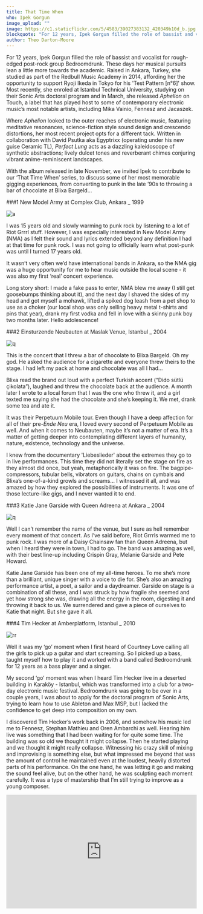 ```yaml
---
title: That Time When
who: Ipek Gorgun
image_upload: ""
image: https://c1.staticflickr.com/5/4583/39027383132_420349b10d_b.jpg
blockquote: "For 12 years, Ipek Gorgun filled the role of bassist and vocalist for rough-edged post-rock group Bedroomdrunk. These days her musical pursuits lean a little more towards the academic. Raised in Ankara, Turkey, she studied as part of the Redbull Music Academy in 2014, affording her the opportunity to support Ryoji Ikeda in Tokyo for his 'Test Pattern [n°6]' show. Most recently, she enroled at Istanbul Technical University, studying on their Sonic Arts doctoral program. In March, she released _Aphelion_ on Touch, a label that has played host to some of contemporary electronic music’s most notable artists, including Mika Vainio, Fennesz and Jacaszek."
author: Theo Darton-Moore
---
```

For 12 years, Ipek Gorgun filled the role of bassist and vocalist for rough-edged post-rock group Bedroomdrunk. These days her musical pursuits lean a little more towards the academic. Raised in Ankara, Turkey, she studied as part of the Redbull Music Academy in 2014, affording her the opportunity to support Ryoji Ikeda in Tokyo for his 'Test Pattern [n°6]' show. Most recently, she enroled at Istanbul Technical University, studying on their Sonic Arts doctoral program and in March, she released _Aphelion_ on Touch, a label that has played host to some of contemporary electronic music’s most notable artists, including Mika Vainio, Fennesz and Jacaszek. 

Where _Aphelion_ looked to the outer reaches of electronic music, featuring meditative resonances, science-fiction style sound design and crescendo distortions, her most recent project opts for a different tack. Written in collaboration with David Psutka aka Egyptrixx (operating under his new guise Ceramic TL), _Perfect Lung_ acts as a dazzling kaleidoscope of synthetic abstractions; lively dulcet tones and reverberant chimes conjuring vibrant anime-reminiscent landscapes. 

With the album released in late November, we invited Ipek to contribute to our ‘That Time When’ series, to discuss some of her most memorable gigging experiences, from converting to punk in the late ’90s to throwing a bar of chocolate at Blixa Bargeld…

###1 New Model Army at Complex  Club,  Ankara _ 1999

![a](https://c1.staticflickr.com/5/4725/38324473134_2a79385df6_b.jpg)

I was 15 years old and slowly warming to punk rock by listening to a lot of Riot Grrrl stuff. However, I was especially interested in New Model Army (NMA) as I felt their sound and lyrics extended beyond any definition I had at that time for punk rock. I was not going to officially learn what post-punk was until I turned 17 years old.

It wasn’t very often we’d have international bands in Ankara, so the NMA gig was a huge opportunity for me to hear music outside the local scene - it was also my first ‘real’ concert experience.

Long story short: I made a fake pass to enter, NMA blew me away (I still get goosebumps thinking about it), and the next day I shaved the sides of my head and got myself a mohawk, lifted a spiked dog leash from a pet shop to use as a choker (our local shop was only selling heavy metal t-shirts and pins that year), drank my first vodka and fell in love with a skinny punk boy two months later. Hello adolescence!

###2 Einsturzende Neubauten at Maslak  Venue, Istanbul _ 2004

![q](https://c1.staticflickr.com/5/4556/24175074697_4f3307760b_b.jpg)

This is the concert that I threw a bar of chocolate to Blixa Bargeld. Oh my god. He asked the audience for a cigarette and everyone threw theirs to the stage. I had left my pack at home and chocolate was all I had…

Blixa read the brand out loud with a perfect Turkish accent (“Dido sütlü çikolata”), laughed and threw the chocolate back at the audience. A month later I wrote to a local forum that I was the one who threw it, and a girl texted me saying she had the chocolate and she’s keeping it. We met, drank some tea and ate it.

It was their Perpetuum Mobile tour. Even though I have a deep affection for all of their pre-_Ende Neu_ era, I loved every second of Perpetuum Mobile as well. And when it comes to Neubauten, maybe it’s not a matter of era. It’s a matter of getting deeper into contemplating different layers of humanity, nature, existence, technology and the universe. 

I knew from the documentary 'Liebeslieder' about the extremes they go to in live performances. This time they did not literally set the stage on fire as they almost did once, but yeah, metaphorically it was on fire. The bagpipe-compressors, tubular bells, vibrators on guitars, chains on cymbals and Blixa’s one-of-a-kind growls and screams… I witnessed it all, and was amazed by how they explored the possibilities of instruments. It was one of those lecture-like gigs, and I never wanted it to end.

###3 Katie Jane Garside with Queen Adreena at Ankara _ 2004

![q](https://c1.staticflickr.com/5/4635/38324473024_88e5d85206_b.jpg)

Well I can’t remember the name of the venue, but I sure as hell remember every moment of that concert. As I’ve said before, Riot Grrrls warmed me to punk rock. I was more of a Daisy Chainsaw fan than Queen Adreena, but when I heard they were in town, I had to go. The band was amazing as well, with their best line-up including Crispin Gray, Melanie Garside and Pete Howard.

Katie Jane Garside has been one of my all-time heroes. To me she’s more than a brilliant, unique singer with a voice to die for. She’s also an amazing performance artist, a poet, a sailor and a daydreamer. Garside on stage is a combination of all these, and I was struck by how fragile she seemed and yet how strong she was, drawing all the energy in the room, digesting it and throwing it back to us. We surrendered and gave a piece of ourselves to Katie that night. But she gave it all.

###4 Tim Hecker at Amberplatform, Istanbul _ 2010

![rr](https://c1.staticflickr.com/5/4730/24175074887_49078aac29_b.jpg)

Well it was my ‘go’ moment when I first heard of Courtney Love calling all the girls to pick up a guitar and start screaming. So I picked up a bass, taught myself how to play it and worked with a band called Bedroomdrunk for 12 years as a bass player and a singer.

My second ‘go’ moment was when I heard Tim Hecker live in a deserted building in Karaköy - Istanbul, which was transformed into a club for a two-day electronic music festival. Bedroomdrunk was going to be over in a couple years, I was about to apply for the doctoral program of Sonic Arts, trying to learn how to use Ableton and Max MSP, but I lacked the confidence to get deep into composition on my own.

I discovered Tim Hecker’s work back in 2006, and somehow his music led me to Fennesz, Stephan Mathieu and Oren Ambarchi as well. Hearing him live was something that I had been waiting for for quite some time. The building was so old we thought it might collapse. Then he started playing and we thought it might really collapse. Witnessing his crazy skill of mixing and improvising is something else, but what impressed me beyond that was the amount of control he maintained even at the loudest, heavily distorted parts of his performance. On the one hand, he was letting it go and making the sound feel alive, but on the other hand, he was sculpting each moment carefully. It was a type of mastership that I’m still trying to improve as a young composer.

<iframe width="100%" height="300" scrolling="no" frameborder="no" src="https://w.soundcloud.com/player/?url=https%3A//api.soundcloud.com/tracks/346415560&color=%23788078&auto_play=false&hide_related=false&show_comments=true&show_user=true&show_reposts=false&show_teaser=true&visual=true"></iframe>